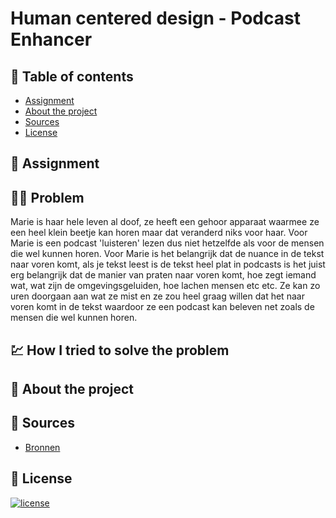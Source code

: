 # Human centered design - Podcast Enhancer

## 🧾 Table of contents
-   [Assignment](##Assignment)
-   [About the project](##About-the-project)
-   [Sources](##Sources)
-   [License](##License)

## 📂 Assignment

## 👨‍🏫 Problem
Marie is haar hele leven al doof, ze heeft een gehoor apparaat waarmee ze een heel klein beetje kan horen maar dat veranderd niks voor haar. Voor Marie is een podcast 'luisteren' lezen dus niet hetzelfde als voor de mensen die wel kunnen horen. Voor Marie is het belangrijk dat de nuance in de tekst naar voren komt, als je tekst leest is de tekst heel plat in podcasts is het juist erg belangrijk dat de manier van praten naar voren komt, hoe zegt iemand wat, wat zijn de omgevingsgeluiden, hoe lachen mensen etc etc. Ze kan zo uren doorgaan aan wat ze mist en ze zou heel graag willen dat het naar voren komt in de tekst waardoor ze een podcast kan beleven net zoals de mensen die wel kunnen horen.

## 💹 How I tried to solve the problem

## 📖 About the project

## 📑 Sources
- [Bronnen]()

## 🔖 License
[![license](https://img.shields.io/github/license/DAVFoundation/captain-n3m0.svg?style=flat-square)]()
